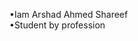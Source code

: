 
<Doctype html>
<html>
<body>
<p>•Iam Arshad Ahmed Shareef </br> 
•Student by profession </p>

</body>
</html>

